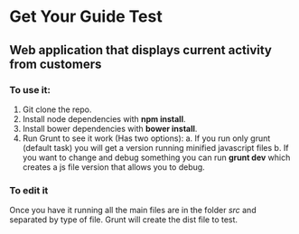 Get Your Guide Test
====================

Web application that displays current activity from customers
------------------------------------------------------------------------


### To use it:

1. Git clone the repo.
2. Install node dependencies with __npm install__.
3. Install bower dependencies with **bower install**.
4. Run Grunt to see it work (Has two options): 
	a. If you run only grunt (default task) you will get a version running minified javascript files
	b. If you want to change and debug something you can run **grunt dev** which creates a js file version that allows you to debug.


### To edit it

Once you have it running all the main files are in the folder *src* and separated by type of file.
Grunt will create the dist file to test.


